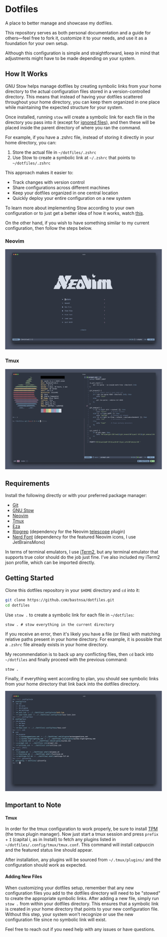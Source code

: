 # Dotfiles

A place to better manage and showcase my dotfiles.

This repository serves as both personal documentation and a guide for others—feel free to fork it, customize it to your needs, and use it as a foundation for your own setup.

Although this configuration is simple and straightforward, keep in mind that adjustments might have to be made depending on your system.

## How It Works

GNU Stow helps manage dotfiles by creating symbolic links from your home directory to the actual configuration files stored in a version-controlled directory. This means that instead of having your dotfiles scattered throughout your home directory, you can keep them organized in one place while maintaining the expected structure for your system.

Once installed, running `stow` will create a symbolic link for each file in the directory you pass into it (except for [ignored files](https://www.gnu.org/software/stow/manual/stow.html#Ignore-Lists)), and then these will be placed inside the parent directory of where you ran the command.

For example, if you have a .zshrc file, instead of storing it directly in your home directory, you can:

1.  Store the actual file in `~/dotfiles/.zshrc`
2.  Use Stow to create a symbolic link at `~/.zshrc` that points to `~/dotfiles/.zshrc`

This approach makes it easier to:

- Track changes with version control
- Share configurations across different machines
- Keep your dotfiles organized in one central location
- Quickly deploy your entire configuration on a new system

To learn more about implementing Stow according to your own configuration or to just get a better idea of how it works, watch [this](https://www.youtube.com/watch?v=FHuwzbpTTo0&list=PLVICUuo69SVpj_kjGKeUFKJSxAKdtr4uS&index=3&t=1s).

On the other hand, if you wish to have something similar to my current configuration, then follow the steps below.

### Neovim

![neovim](./assets/neovim.png)

### Tmux

![tmux](./assets/tmux.png)

## Requirements

Install the following directly or with your preferred package manager:

- [Git](https://git-scm.com)
- [GNU Stow](https://www.gnu.org/software/stow/)
- [Neovim](https://neovim.io)
- [Tmux](https://github.com/tmux/tmux)
- [Eza](https://github.com/eza-community/eza)
- [Ripgrep](https://github.com/BurntSushi/ripgrep) (dependency for the Neovim [telescope](https://github.com/nvim-telescope/telescope.nvim?tab=readme-ov-file#getting-started) plugin)
- [Nerd Font](https://www.nerdfonts.com) (dependency for the featured Neovim icons, I use JetBrainsMono)

In terms of terminal emulators, I use [iTerm2](https://iterm2.com), but any terminal emulator that supports true color should do the job just fine. I've also included my iTerm2 json profile, which can be imported directly.

## Getting Started

Clone this dotfiles repository in your `$HOME` directory and `cd` into it:

```sh
git clone https://github.com/bastnsa/dotfiles.git
cd dotfiles
```

Use `stow .` to create a symbolic link for each file in `~/dotfiles`:

```
stow . # stow everything in the current directory
```

If you receive an error, then it's likely you have a file (or files) with matching relative paths present in your home directory. For example, it is possible that a `.zshrc` file already exists in your home directory.

My recommendation is to back up any conflicting files, then `cd` back into `~/dotfiles` and finally proceed with the previous command:

```
stow .
```

Finally, if everything went according to plan, you should see symbolic links from your home directory that link back into the dotfiles directory.

![symlinks](./assets/symlinks.png)

## Important to Note

#### Tmux

In order for the tmux configuration to work properly, be sure to install [TPM](https://github.com/tmux-plugins/tpm?tab=readme-ov-file#tmux-plugin-manager) (the tmux plugin manager). Now just start a tmux session and press `prefix` + `I` (capital i, as in Install) to fetch any plugins listed in `~/dotfiles/.config/tmux/tmux.conf`. This command will install catpuccin and the featured status line should appear.

After installation, any plugins will be sourced from `~/.tmux/plugins/` and the configuration should work as expected.

#### Adding New Files

When customizing your dotfiles setup, remember that any new configuration files you add to the dotfiles directory will need to be "stowed" to create the appropriate symbolic links. After adding a new file, simply run `stow .` from within your dotfiles directory. This ensures that a symbolic link is created in your home directory that points to your new configuration file. Without this step, your system won't recognize or use the new configuration file since no symbolic link will exist.

Feel free to reach out if you need help with any issues or have questions.
